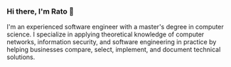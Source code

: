 ### Hi there, I'm Rato 👋

I'm an experienced software engineer with a master's degree in computer science. I specialize in applying theoretical knowledge of computer networks, information security, and software engineering in practice by helping businesses compare, select, implement, and document technical solutions.

<!--
**ratokuzmanic/ratokuzmanic** is a ✨ _special_ ✨ repository because its `README.md` (this file) appears on your GitHub profile.

Here are some ideas to get you started:

- 🔭 I’m currently working on ...
- 🌱 I’m currently learning ...
- 👯 I’m looking to collaborate on ...
- 🤔 I’m looking for help with ...
- 💬 Ask me about ...
- 📫 How to reach me: ...
- 😄 Pronouns: ...
- ⚡ Fun fact: ...
-->
